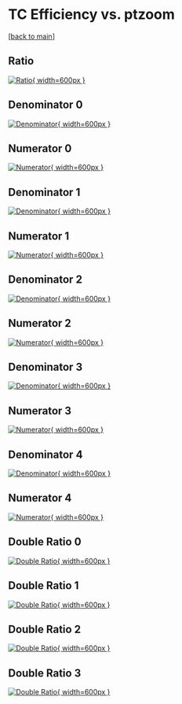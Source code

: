 # TC Efficiency vs. ptzoom

[[back to main](./)]



## Ratio

[![Ratio](../mtv/var/TC_loweta_13_1_eff_ptzoom.png){ width=600px }](../mtv/var/TC_loweta_13_1_eff_ptzoom.pdf)

## Denominator 0

[![Denominator](../mtv/den/TC_loweta_13_1_eff_ptzoom_den0.png){ width=600px }](../mtv/den/TC_loweta_13_1_eff_ptzoom_den0.pdf)

## Numerator 0

[![Numerator](../mtv/num/TC_loweta_13_1_eff_ptzoom_num0.png){ width=600px }](../mtv/num/TC_loweta_13_1_eff_ptzoom_num0.pdf)

## Denominator 1

[![Denominator](../mtv/den/TC_loweta_13_1_eff_ptzoom_den1.png){ width=600px }](../mtv/den/TC_loweta_13_1_eff_ptzoom_den1.pdf)

## Numerator 1

[![Numerator](../mtv/num/TC_loweta_13_1_eff_ptzoom_num1.png){ width=600px }](../mtv/num/TC_loweta_13_1_eff_ptzoom_num1.pdf)

## Denominator 2

[![Denominator](../mtv/den/TC_loweta_13_1_eff_ptzoom_den2.png){ width=600px }](../mtv/den/TC_loweta_13_1_eff_ptzoom_den2.pdf)

## Numerator 2

[![Numerator](../mtv/num/TC_loweta_13_1_eff_ptzoom_num2.png){ width=600px }](../mtv/num/TC_loweta_13_1_eff_ptzoom_num2.pdf)

## Denominator 3

[![Denominator](../mtv/den/TC_loweta_13_1_eff_ptzoom_den3.png){ width=600px }](../mtv/den/TC_loweta_13_1_eff_ptzoom_den3.pdf)

## Numerator 3

[![Numerator](../mtv/num/TC_loweta_13_1_eff_ptzoom_num3.png){ width=600px }](../mtv/num/TC_loweta_13_1_eff_ptzoom_num3.pdf)

## Denominator 4

[![Denominator](../mtv/den/TC_loweta_13_1_eff_ptzoom_den4.png){ width=600px }](../mtv/den/TC_loweta_13_1_eff_ptzoom_den4.pdf)

## Numerator 4

[![Numerator](../mtv/num/TC_loweta_13_1_eff_ptzoom_num4.png){ width=600px }](../mtv/num/TC_loweta_13_1_eff_ptzoom_num4.pdf)

## Double Ratio 0

[![Double Ratio](../mtv/ratio/TC_loweta_13_1_eff_ptzoom_ratio0.png){ width=600px }](../mtv/ratio/TC_loweta_13_1_eff_ptzoom_ratio0.pdf)

## Double Ratio 1

[![Double Ratio](../mtv/ratio/TC_loweta_13_1_eff_ptzoom_ratio1.png){ width=600px }](../mtv/ratio/TC_loweta_13_1_eff_ptzoom_ratio1.pdf)

## Double Ratio 2

[![Double Ratio](../mtv/ratio/TC_loweta_13_1_eff_ptzoom_ratio2.png){ width=600px }](../mtv/ratio/TC_loweta_13_1_eff_ptzoom_ratio2.pdf)

## Double Ratio 3

[![Double Ratio](../mtv/ratio/TC_loweta_13_1_eff_ptzoom_ratio3.png){ width=600px }](../mtv/ratio/TC_loweta_13_1_eff_ptzoom_ratio3.pdf)

